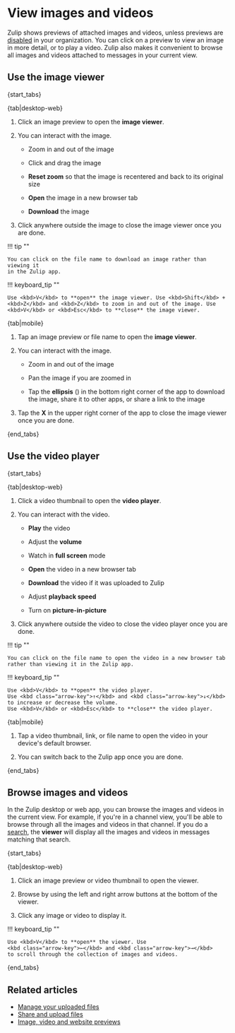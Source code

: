 # View images and videos

Zulip shows previews of attached images and videos, unless previews are
[disabled](/help/allow-image-link-previews) in your organization. You
can click on a preview to view an image in more detail, or to play a
video. Zulip also makes it convenient to browse all images and videos
attached to messages in your current view.

## Use the image viewer

{start_tabs}

{tab|desktop-web}

1. Click an image preview to open the **image viewer**.

1. You can interact with the image.

    * Zoom in and out of the image

    * Click and drag the image

    * **Reset zoom** so that the image is recentered and back to its original size

    * **Open** the image in a new browser tab

    * **Download** the image

1. Click anywhere outside the image to close the image viewer once you are done.

!!! tip ""

    You can click on the file name to download an image rather than viewing it
    in the Zulip app.

!!! keyboard_tip ""

    Use <kbd>V</kbd> to **open** the image viewer. Use <kbd>Shift</kbd> +
    <kbd>Z</kbd> and <kbd>Z</kbd> to zoom in and out of the image. Use
    <kbd>V</kbd> or <kbd>Esc</kbd> to **close** the image viewer.

{tab|mobile}

1. Tap an image preview or file name to open the **image viewer**.

1. You can interact with the image.

    * Zoom in and out of the image

    * Pan the image if you are zoomed in

    * Tap the **ellipsis** (<i class="zulip-icon zulip-icon-more-vertical-spread"></i>)
      in the bottom right corner of the app to download the image, share it to
      other apps, or share a link to the image

1. Tap the **X** in the upper right corner of the app to close the image viewer
   once you are done.

{end_tabs}

## Use the video player

{start_tabs}

{tab|desktop-web}

1. Click a video thumbnail to open the **video player**.

1. You can interact with the video.

    * **Play** the video

    * Adjust the **volume**

    * Watch in **full screen** mode

    * **Open** the video in a new browser tab

    * **Download** the video if it was uploaded to Zulip

    * Adjust **playback speed**

    * Turn on **picture-in-picture**

1. Click anywhere outside the video to close the video player once you are done.

!!! tip ""

    You can click on the file name to open the video in a new browser tab
    rather than viewing it in the Zulip app.

!!! keyboard_tip ""

    Use <kbd>V</kbd> to **open** the video player.
    Use <kbd class="arrow-key">↑</kbd> and <kbd class="arrow-key">↓</kbd>
    to increase or decrease the volume.
    Use <kbd>V</kbd> or <kbd>Esc</kbd> to **close** the video player.

{tab|mobile}

1. Tap a video thumbnail, link, or file name to open the video in your device's
   default browser.

1. You can switch back to the Zulip app once you are done.

{end_tabs}

## Browse images and videos

In the Zulip desktop or web app, you can browse the images and videos in
the current view. For example, if you're in a channel view, you'll be able
to browse through all the images and videos in that channel. If you do a
[search](/help/search-for-messages), the **viewer** will display all the
images and videos in messages matching that search.

{start_tabs}

{tab|desktop-web}

1. Click an image preview or video thumbnail to open the viewer.

1. Browse by using the left and right arrow buttons at the bottom of the viewer.

1. Click any image or video to display it.

!!! keyboard_tip ""

    Use <kbd>V</kbd> to **open** the viewer. Use
    <kbd class="arrow-key">←</kbd> and <kbd class="arrow-key">→</kbd>
    to scroll through the collection of images and videos.

{end_tabs}

## Related articles

* [Manage your uploaded files](/help/manage-your-uploaded-files)
* [Share and upload files](/help/share-and-upload-files)
* [Image, video and website previews](/help/allow-image-link-previews)
